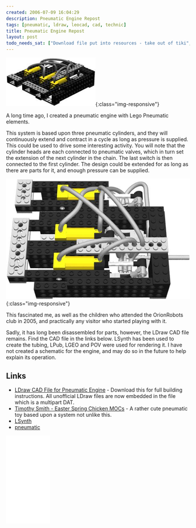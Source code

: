 ```yaml
---
created: 2006-07-09 16:04:29
description: Pneumatic Engine Repost
tags: [pneumatic, ldraw, leocad, cad, technic]
title: Pneumatic Engine Repost
layout: post
todo_needs_sat: ["Download file put into resources - take out of tiki", "tiki image refs"]
---
```

![The pneumatic engine](/galleries/2006-07-09-pneumatic-engine-repost/PNEUMATICENGINE.jpg){:class="img-responsive"}

A long time ago, I created a pneumatic engine with Lego Pneumatic elements.

This system is based upon three pneumatic cylinders, and they will continuously extend and contract in a cycle as long as pressure is supplied. This could be used to drive some interesting activity. You will note that the cylinder heads are each connected to pneumatic valves, which in turn set the extension of the next cylinder in the chain. The last switch is then connected to the first cylinder. The design could be extended for as long as there are parts for it, and enough pressure can be supplied.

![Pneumatic Engine with tubing](/galleries/2006-07-09-pneumatic-engine-repost/PneumaticEngineLSynth.jpg){:class="img-responsive"}

This fascinated me, as well as the children who attended the OrionRobots club in 2005, and practically any visitor who started playing with it.

Sadly, it has long been disassembled for parts, however, the LDraw CAD file remains. Find the CAD file in the links below. LSynth has been used to create the tubing, LPub, LGEO and POV were used for rendering it. I have not created a schematic for the engine, and may do so in the future to help explain its operation.

## Links

* [LDraw CAD File for Pneumatic Engine](/assets/downloads/PneumaticEngineLSynth.mpd) - Download this for full building instructions. All unofficial LDraw files are now embedded in the file which is a multipart DAT.
* [Timothy Smith - Easter Spring Chicken MOCs](http://www.maj.com/cgi-bin/gallery.cgi?f=109611) - A rather cute pneumatic toy based upon a system not unlike this.
* [LSynth](/wiki/lsynth "LSynth")
* [pneumatic](/wiki/pneumatic.html "Use of air to operate and power actuators")

<iframe style="width:120px;height:240px;" marginwidth="0" marginheight="0" scrolling="no" frameborder="0" src="//ws-eu.amazon-adsystem.com/widgets/q?ServiceVersion=20070822&OneJS=1&Operation=GetAdHtml&MarketPlace=GB&source=ss&ref=as_ss_li_til&ad_type=product_link&tracking_id=orionrobots-21&marketplace=amazon&region=GB&placement=B004CELIDS&asins=B004CELIDS&linkId=d0683c77ce14bd0d46f8a5bc0868b390&show_border=true&link_opens_in_new_window=true"></iframe>
